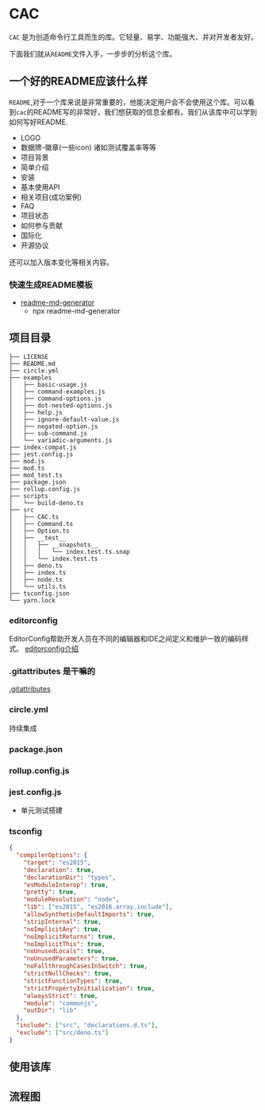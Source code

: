 # CAC

`CAC` 是为创造命令行工具而生的库。它轻量、易学、功能强大、并对开发者友好。

下面我们就从`README`文件入手，一步步的分析这个库。

## 一个好的README应该什么样
`README`,对于一个库来说是非常重要的，他能决定用户会不会使用这个库。可以看到`cac`的README写的非常好，我们想获取的信息全都有。我们从该库中可以学到如何写好README.

- LOGO
- 数据牌-徽章(一些icon) 
  诸如测试覆盖率等等
- 项目背景
- 简单介绍
- 安装
- 基本使用API
- 相关项目(成功案例)
- FAQ
- 项目状态
- 如何参与贡献
- 国际化
- 开源协议

还可以加入版本变化等相关内容。

### 快速生成README模板
- [readme-md-generator](https://github.com/kefranabg/readme-md-generator)
  - npx readme-md-generator

## 项目目录

```
├── LICENSE
├── README.md
├── circle.yml
├── examples
│   ├── basic-usage.js
│   ├── command-examples.js
│   ├── command-options.js
│   ├── dot-nested-options.js
│   ├── help.js
│   ├── ignore-default-value.js
│   ├── negated-option.js
│   ├── sub-command.js
│   └── variadic-arguments.js
├── index-compat.js
├── jest.config.js
├── mod.js
├── mod.ts
├── mod_test.ts
├── package.json
├── rollup.config.js
├── scripts
│   └── build-deno.ts
├── src
│   ├── CAC.ts
│   ├── Command.ts
│   ├── Option.ts
│   ├── __test__
│   │   ├── __snapshots__
│   │   │   └── index.test.ts.snap
│   │   └── index.test.ts
│   ├── deno.ts
│   ├── index.ts
│   ├── node.ts
│   └── utils.ts
├── tsconfig.json
└── yarn.lock
```
### editorconfig 
EditorConfig帮助开发人员在不同的编辑器和IDE之间定义和维护一致的编码样式。
[editorconfig介绍](https://zhuanlan.zhihu.com/p/349063996)
  
### .gitattributes 是干嘛的
[.gitattributes](https://zhuanlan.zhihu.com/p/108266134)

### circle.yml
持续集成

### package.json

### rollup.config.js

### jest.config.js 
- 单元测试搭建
  
### tsconfig
```json
{
  "compilerOptions": {
    "target": "es2015",
    "declaration": true,
    "declarationDir": "types",
    "esModuleInterop": true,
    "pretty": true,
    "moduleResolution": "node",
    "lib": ["es2015", "es2016.array.include"],
    "allowSyntheticDefaultImports": true,
    "stripInternal": true,
    "noImplicitAny": true,
    "noImplicitReturns": true,
    "noImplicitThis": true,
    "noUnusedLocals": true,
    "noUnusedParameters": true,
    "noFallthroughCasesInSwitch": true,
    "strictNullChecks": true,
    "strictFunctionTypes": true,
    "strictPropertyInitialization": true,
    "alwaysStrict": true,
    "module": "commonjs",
    "outDir": "lib"
  },
  "include": ["src", "declarations.d.ts"],
  "exclude": ["src/deno.ts"]
}
```
## 使用该库

## 流程图